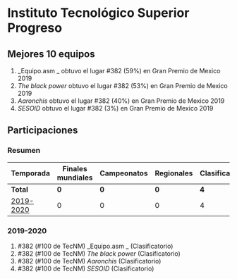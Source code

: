 ---
---

# Instituto Tecnológico Superior Progreso

## Mejores 10 equipos

1. _Equipo.asm _ obtuvo el lugar #382 (59%) en Gran Premio de Mexico 2019
1. _The black power_ obtuvo el lugar #382 (53%) en Gran Premio de Mexico 2019
1. _Aaronchis_ obtuvo el lugar #382 (40%) en Gran Premio de Mexico 2019
1. _SESOID_ obtuvo el lugar #382 (3%) en Gran Premio de Mexico 2019

## Participaciones

### Resumen

| Temporada | Finales mundiales | Campeonatos | Regionales | Clasificatorios | Equipos |
| --- | --- | --- | --- | --- | --- |
| **Total** | **0** | **0** | **0** | **4** | **4** |
| [2019-2020](#2019-2020) | 0 | 0 | 0 | 4 | 4 |

### 2019-2020

1. #382 (#100 de TecNM) _Equipo.asm _ (Clasificatorio)
1. #382 (#100 de TecNM) _The black power_ (Clasificatorio)
1. #382 (#100 de TecNM) _Aaronchis_ (Clasificatorio)
1. #382 (#100 de TecNM) _SESOID_ (Clasificatorio)



